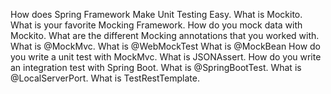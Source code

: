 How does Spring Framework Make Unit Testing Easy.
What is Mockito.
What is your favorite Mocking Framework.
How do you mock data with Mockito.
What are the different Mocking annotations that you worked with.
What is @MockMvc.
What is @WebMockTest
What is @MockBean
How do you write a unit test with MockMvc.
What is JSONAssert.
How do you write an integration test with Spring Boot.
What is @SpringBootTest.
What is @LocalServerPort.
What is TestRestTemplate.
